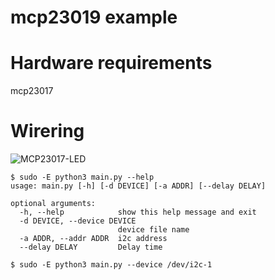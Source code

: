 # mcp23019 example   

# Hardware requirements
mcp23017   

# Wirering
![MCP23017-LED](https://github.com/nopnop2002/python-periphery-example/assets/6020549/dca4f244-70a4-4a6a-ac4f-6f2c1de329f7)


```
$ sudo -E python3 main.py --help
usage: main.py [-h] [-d DEVICE] [-a ADDR] [--delay DELAY]

optional arguments:
  -h, --help            show this help message and exit
  -d DEVICE, --device DEVICE
                        device file name
  -a ADDR, --addr ADDR  i2c address
  --delay DELAY         Delay time

$ sudo -E python3 main.py --device /dev/i2c-1
```
